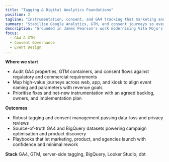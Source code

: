 ```yaml
---
title: "Tagging & Digital Analytics Foundations"
position: 2
tagline: "Instrumentation, consent, and GA4 tracking that marketing and product can trust."
summary: "Stabilise Google Analytics, GTM, and consent journeys so every campaign and funnel report is decision-ready."
description: "Grounded in James Pearson's work modernising Vita Mojo's restaurant analytics and advising PE-backed retail brands."
focus:
  - GA4 & GTM
  - Consent Governance
  - Event Design
---
```


**Where we start**
- Audit GA4 properties, GTM containers, and consent flows against regulatory and commercial requirements
- Map high-value journeys across web, app, and kiosk to align event naming and parameters with revenue goals
- Prioritise fixes and net-new instrumentation with an agreed backlog, owners, and implementation plan

**Outcomes**
- Robust tagging and consent management passing data-loss and privacy reviews
- Source-of-truth GA4 and BigQuery datasets powering campaign optimisation and product discovery
- Playbooks that let marketing, product, and agencies launch with confidence and minimal rework

**Stack**
GA4, GTM, server-side tagging, BigQuery, Looker Studio, dbt
